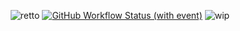 <div align="center">

![retto](https://socialify.git.ci/NekoImageLand/retto/image?description=1&font=Jost&forks=1&issues=1&language=1&logo=https%3A%2F%2Favatars.githubusercontent.com%2Fu%2F212094736&name=1&owner=1&pattern=Diagonal+Stripes&pulls=1&stargazers=1&theme=Auto)
[![GitHub Workflow Status (with event)](https://img.shields.io/github/actions/workflow/status/NekoImageLand/retto/build.yml?logo=github)](https://github.com/NekoImageLand/retto/actions)
![wip](https://img.shields.io/badge/develop-wip-blue)

</div>
